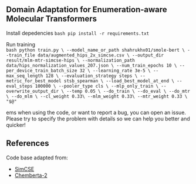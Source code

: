 ## Domain Adaptation for Enumeration-aware Molecular Transformers 

Install depedencies
`bash
pip install -r requirements.txt
`

Run training<br/>
`bash
    python train.py \
    --model_name_or_path shahrukhx01/smole-bert \
    --train_file data/augmented_hips_2x_simcse.csv \
    --output_dir result/mlm-mtr-simcse-hips \
    --normalization_path data/hips_normalization_values_207.json \
    --num_train_epochs 10 \
    --per_device_train_batch_size 32 \
    --learning_rate 3e-5 \
    --max_seq_length 128 \
    --evaluation_strategy steps \
    --metric_for_best_model stsb_spearman \
    --load_best_model_at_end \
    --eval_steps 100000 \
    --pooler_type cls \
    --mlp_only_train \
    --overwrite_output_dir \
    --temp 0.05 \
    --do_train \
    --do_eval \
    --do_mtr \
    --do_mlm \
    --cl_weight 0.33\
    --mlm_weight 0.33\
    --mtr_weight 0.33 \
    "$@"
`


ems when using the code, or want to report a bug, you can open an issue. Please try to specify the problem with details so we can help you better and quicker!

## References
Code base adapted from:
* [SimCSE](https://github.com/princeton-nlp/SimCSE)
* [Chemberta-2](https://github.com/seyonechithrananda/bert-loves-chemistry)
